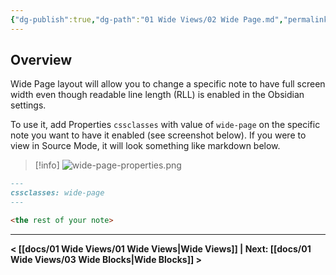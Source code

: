 ```yaml
---
{"dg-publish":true,"dg-path":"01 Wide Views/02 Wide Page.md","permalink":"/01-wide-views/02-wide-page/","title":"Wide Page","noteIcon":""}
---
```


## Overview

Wide Page layout will allow you to change a specific note to have full screen width even though readable line length (RLL) is enabled in the Obsidian settings.

To use it, add Properties `cssclasses` with value of `wide-page` on the specific note you want to have it enabled (see screenshot below). If you were to view in Source Mode, it will look something like markdown below.

> [!info]
> ![wide-page-properties.png](/img/user/Examples/wide-page-properties.png)

```markdown
---
cssclasses: wide-page
---

<the rest of your note>
```


---

**< [[docs/01 Wide Views/01 Wide Views\|Wide Views]] | Next: [[docs/01 Wide Views/03 Wide Blocks\|Wide Blocks]] >** 